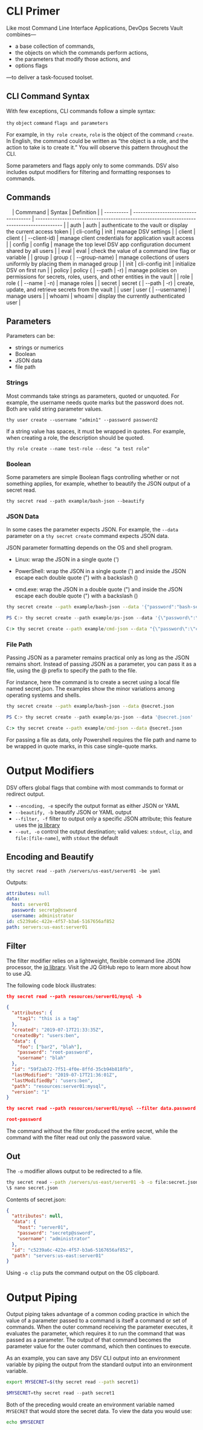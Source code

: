 ﻿[title]: # (CLI Primer)
[tags]: # (DevOps Secrets Vault,DSV,)
[priority]: # (1600)

# CLI Primer

Like most Command Line Interface Applications, DevOps Secrets Vault combines—

* a base collection of commands,
* the objects on which the commands perform actions,
* the parameters that modify those actions, and
* options flags

—to deliver a task-focused toolset.

## CLI Command Syntax

With few exceptions, CLI commands follow a simple syntax:

  `thy` `object` `command` `flags and parameters`

For example, in `thy role create`, `role` is the object of the command `create`. In English, the command could be written as “the object is a role, and the action to take is to create it.” You will observe this pattern throughout the CLI.

Some parameters and flags apply only to some commands. DSV also includes output modifiers for filtering and formatting responses to commands.

## Commands
 
 
| Commmand   | Syntax                               | Definition                                                                                |
| ---------- | ------------------------------------ | ----------------------------------------------------------------------------------------- |
| auth       | auth                                 |  authenticate to the vault or display the current access token                            |
| cli-config | init                                 | manage DSV settings                                                                       |
| client     | client (<client-id> | --client-id)  | manage client credentials for application vault access                                    |
| config     | config                               |  manage the top level DSV app configuration document shared by all users                  |
| eval       | eval                                 | check the value of a command line flag or variable                                        |
| group      | group (<group-name> | --group-name) | manage collections of users uniformly by placing them in managed group                    |
| init       | cli-config init                      | initialize DSV on first run                                                               |
| policy     | policy (<path> | --path | -r)      | manage policies on permissions for secrets, roles, users, and other entities in the vault |
| role       | role (<name> | --name | -n)        | manage roles                                                                              |
| secret     | secret (<path> | --path | -r)      | create, update, and retrieve secrets from the vault                                       |
| user       | user (<username> | --username)      | manage users                                                                              |
| whoami     | whoami                               | display the currently authenticated user                                                  |
 
 

## Parameters

Parameters can be:

* strings or numerics
* Boolean
* JSON data
* file path

### Strings

Most commands take strings as parameters, quoted or unquoted. For example, the username needs quote marks but the password does not. Both are valid string parameter values.

`thy user create --username "admin1" --password password2`

If a string value has spaces, it must be wrapped in quotes. For example, when creating a role, the description should be quoted.

`thy role create --name test-role --desc "a test role"`

### Boolean

Some parameters are simple Boolean flags controlling whether or not something applies, for example, whether to beautify the JSON output of a secret read.

`thy secret read --path example/bash-json --beautify`

### JSON Data

In some cases the parameter expects JSON. For example, the `--data` parameter on a `thy secret create` command expects JSON data.

JSON parameter formatting depends on the OS and shell program.

* Linux: wrap the JSON in a single quote (')

* PowerShell: wrap the JSON in a single quote (') and inside the JSON escape each double quote (") with a backslash (\)

* cmd.exe: wrap the JSON in a double quote (") and inside the JSON escape each double quote (") with a backslash (\)

```bash
thy secret create --path example/bash-json --data '{"password":"bash-secret"}'
```

```PowerShell
PS C:> thy secret create --path example/ps-json --data '{\"password\":\"powershell-secret\"}'
```

```cmd
C:> thy secret create --path example/cmd-json --data "{\"password\":\"cmd-secret\"}"
```

### File Path

Passing JSON as a parameter remains practical only as long as the JSON remains short. Instead of passing JSON as a parameter, you can pass it as a file, using the @ prefix to specify the path to the file.

For instance, here the command is to create a secret using a local file named secret.json. The examples show the minor variations among operating systems and shells.

```bash
thy secret create --path example/bash-json --data @secret.json
```

```PowerShell
PS C:> thy secret create --path example/ps-json --data '@secret.json'
```

```cmd
C:> thy secret create --path example/cmd-json --data @secret.json
```

For passing a file as data, only Powershell requires the file path and name to be wrapped in quote marks, in this case single-quote marks.

# Output Modifiers

DSV offers global flags that combine with most commands to format or redirect output.

* `--encoding, -e` specify the output format as either JSON or YAML
* `--beautify, -b` beautify JSON or YAML output
* `--filter, -f` filter to output only a specific JSON attribute; this feature uses the [jq library](https://stedolan.github.io/jq/)
* `--out, -o` control the output destination; valid values: `stdout`, `clip`, and `file:[file-name]`, with `stdout` the default

## Encoding and Beautify

`thy secret read --path /servers/us-east/server01 -be yaml`

Outputs:

```yaml
attributes: null
data:
  host: server01
  password: secretp@ssword
  username: administrator
id: c5239a6c-422e-4f57-b3a6-5167656af852
path: servers:us-east:server01
```

## Filter

The filter modifier relies on a lightweight, flexible command line JSON processor, the [jq library](https://stedolan.github.io/jq/).  Visit the JQ GitHub repo to learn more about how to use JQ.

The following code block illustrates:

```JSON
thy secret read --path resources/server01/mysql -b

{
  "attributes": {
    "tag1": "this is a tag"
  },
  "created": "2019-07-17T21:33:35Z",
  "createdBy": "users:ben",
  "data": {
    "foo": ["bar2", "blah"],
    "password": "root-password",
    "username": "blah"
  },
  "id": "59f2ab72-7f51-4f0e-8ffd-35cb94b818fb",
  "lastModified": "2019-07-17T21:36:01Z",
  "lastModifiedBy": "users:ben",
  "path": "resources:server01:mysql",
  "version": "1"
}

thy secret read --path resources/server01/mysql --filter data.password

root-password
```

The command without the filter produced the entire secret, while the command with the filter read out only the password value.

## Out

The `-o` modifier allows output to be redirected to a file.

```cmd
thy secret read --path /servers/us-east/server01 -b -o file:secret.json
\$ nano secret.json
```

Contents of secret.json:

```json
{
  "attributes": null,
  "data": {
    "host": "server01",
    "password": "secretp@ssword",
    "username": "administrator"
  },
  "id": "c5239a6c-422e-4f57-b3a6-5167656af852",
  "path": "servers:us-east:server01"
}
```

Using `-o clip` puts the command output on the OS clipboard.

# Output Piping

Output piping takes advantage of a common coding practice in which the value of a parameter passed to a command is itself a command or set of commands. When the outer command receiving the parameter executes, it evaluates the parameter, which requires it to run the command that was passed as a parameter. The output of that command becomes the parameter value for the outer command, which then continues to execute.

As an example, you can save any DSV CLI output into an environment variable by piping the output from the standard output into an environment variable.

```bash
export MYSECRET=$(thy secret read --path secret1)
```

```powershell
$MYSECRET=thy secret read --path secret1
```

Both of the preceding would create an environment variable named `MYSECRET` that would store the secret data. To view the data you would use:

```bash
echo $MYSECRET
```



  

